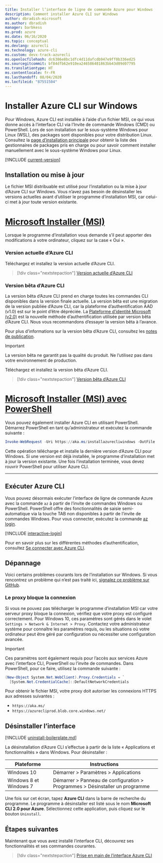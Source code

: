 ```yaml
---
title: Installer l’interface de ligne de commande Azure pour Windows
description: Comment installer Azure CLI sur Windows
author: dbradish-microsoft
ms.author: dbradish
manager: barbkess
ms.prod: azure
ms.date: 06/16/2020
ms.topic: conceptual
ms.devlang: azurecli
ms.technology: azure-cli
ms.custom: devx-track-azurecli
ms.openlocfilehash: dc6386e8bc1dfc4d11dafcdb947e9ff0b336ed25
ms.sourcegitcommit: bf84dfb62e910ea246586481863bb43d09d07795
ms.translationtype: HT
ms.contentlocale: fr-FR
ms.lasthandoff: 08/04/2020
ms.locfileid: "87551504"
---
```

# <a name="install-azure-cli-on-windows"></a>Installer Azure CLI sur Windows

Pour Windows, Azure CLI est installée à l’aide d’un fichier MSI, ce qui vous donne accès à l’interface CLI via l’Invite de commande Windows (CMD) ou PowerShell.
Lors de son installation sur le sous-système Windows pour Linux (WSL), des packages sont disponibles pour votre distribution Linux. Consultez la [page d’installation principale](install-azure-cli.md) pour obtenir la liste des gestionnaires de packages pris en charge ou pour savoir comment installer manuellement avec le sous-système Windows pour Linux.

[!INCLUDE [current-version](includes/current-version.md)]

## <a name="install-or-update"></a>Installation ou mise à jour

Le fichier MSI distribuable est utilisé pour l’installation ou la mise à jour d’Azure CLI sur Windows. Vous n’avez pas besoin de désinstaller les versions actuelles avant d’utiliser le programme d’installation MSI, car celui-ci met à jour toute version existante.

# <a name="microsoft-installer-msi"></a>[Microsoft Installer (MSI)](#tab/azure-cli)

Lorsque le programme d’installation vous demande s’il peut apporter des modifications à votre ordinateur, cliquez sur la case « Oui ».

### <a name="azure-cli-current-version"></a>Version actuelle d’Azure CLI

Téléchargez et installez la version actuelle d’Azure CLI.  

> [!div class="nextstepaction"]
> [Version actuelle d’Azure CLI](https://aka.ms/installazurecliwindows)

### <a name="azure-cli-beta-version"></a>Version bêta d’Azure CLI

La version bêta d’Azure CLI prend en charge toutes les commandes CLI disponibles dans la version finale actuelle. La version bêta est une migration de la version publiée d’Azure CLI, car la plateforme d’authentification AAD (v1.0) est sur le point d’être dépréciée.  La [Plateforme d’identité Microsoft (v2.0)](/azure/active-directory/develop/v2-overview) est la nouvelle méthode d’authentification utilisée par version bêta d’Azure CLI.  Nous vous recommandons d’essayer la version bêta à l’avance.  

Pour plus d’informations sur la version bêta d’Azure CLI, consultez les [notes de publication](release-notes-azure-cli?tabs=azure-cli-beta).

> [!IMPORTANT]
>
> La version bêta ne garantit pas la qualité du produit. Ne l’utilisez pas dans votre environnement de production.

Téléchargez et installez la version bêta d’Azure CLI.

> [!div class="nextstepaction"]
> [Version bêta d’Azure CLI](https://aka.ms/installazurecliwindowsbeta)

# <a name="microsoft-installer-msi-with-powershell"></a>[Microsoft Installer (MSI) avec PowerShell](#tab/azure-powershell)

Vous pouvez également installer Azure CLI en utilisant PowerShell. Démarrez PowerShell en tant qu’administrateur et exécutez la commande suivante :

   ```PowerShell
   Invoke-WebRequest -Uri https://aka.ms/installazurecliwindows -OutFile .\AzureCLI.msi; Start-Process msiexec.exe -Wait -ArgumentList '/I AzureCLI.msi /quiet'; rm .\AzureCLI.msi
   ```

Cette opération télécharge et installe la dernière version d’Azure CLI pour Windows. Si une version est déjà installée, le programme d’installation met à jour la version existante. Une fois l’installation terminée, vous devez rouvrir PowerShell pour utiliser Azure CLI.

---

## <a name="run-the-azure-cli"></a>Exécuter Azure CLI

Vous pouvez désormais exécuter l’interface de ligne de commande Azure avec la commande `az` à partir de l’invite de commandes Windows ou PowerShell. PowerShell offre des fonctionnalités de saisie semi-automatique via la touche TAB non disponibles à partir de l’invite de commandes Windows. Pour vous connecter, exécutez la commande [az login](/cli/azure/reference-index#az-login).

[!INCLUDE [interactive-login](includes/interactive-login.md)]

Pour en savoir plus sur les différentes méthodes d’authentification, consultez [Se connecter avec Azure CLI](authenticate-azure-cli.md).

## <a name="troubleshooting"></a>Dépannage

Voici certains problèmes courants lors de l’installation sur Windows. Si vous rencontrez un problème qui n’est pas traité ici, [signalez ce problème sur GitHub](https://github.com/Azure/azure-cli/issues).

### <a name="proxy-blocks-connection"></a>Le proxy bloque la connexion

Si vous ne pouvez pas télécharger le programme d’installation MSI car votre serveur proxy bloque la connexion, vérifiez que votre proxy est configuré correctement. Pour Windows 10, ces paramètres sont gérés dans le volet `Settings > Network & Internet > Proxy`. Contactez votre administrateur système pour connaître les paramètres requis, ou les situations où votre ordinateur peut être géré par configuration ou nécessiter une configuration avancée.

> [!IMPORTANT]
> Ces paramètres sont également requis pour l’accès aux services Azure avec l’interface CLI, PowerShell ou l’invite de commandes. Dans PowerShell, pour ce faire, utilisez la commande suivante :
>
> ```powershell
> (New-Object System.Net.WebClient).Proxy.Credentials = `
>   [System.Net.CredentialCache]::DefaultNetworkCredentials
> ```

Pour obtenir le fichier MSI, votre proxy doit autoriser les connexions HTTPS aux adresses suivantes :

* `https://aka.ms/`
* `https://azurecliprod.blob.core.windows.net/`

## <a name="uninstall"></a>Désinstaller l’interface

[!INCLUDE [uninstall-boilerplate.md](includes/uninstall-boilerplate.md)]

La désinstallation d’Azure CLI s’effectue à partir de la liste « Applications et fonctionnalités » dans Windows. Pour désinstaller :

| Plateforme | Instructions |
|---|---|
| Windows 10 | Démarrer > Paramètres > Applications |
| Windows 8 et Windows 7 | Démarrer > Panneau de configuration > Programmes > Désinstaller un programme |

Une fois sur cet écran, tapez __Azure CLI__ dans la barre de recherche du programme. Le programme à désinstaller est listé sous le nom __Microsoft CLI 2.0 pour Azure__. Sélectionnez cette application, puis cliquez sur le bouton `Uninstall`.

## <a name="next-steps"></a>Étapes suivantes

Maintenant que vous avez installé l’interface CLI, découvrez ses fonctionnalités et ses commandes courantes.

> [!div class="nextstepaction"]
> [Prise en main de l’interface Azure CLI](get-started-with-azure-cli.md)

